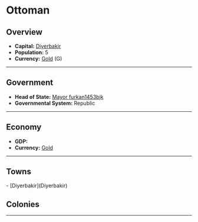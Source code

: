 # <!--NAME-->Ottoman<!--NAME-->

## Overview

- **Capital:** <!--CAPITAL_LINK-->[Diyerbakir](Diyerbakir)<!--CAPITAL_LINK-->
- **Population:** <!--POPULATION-->5<!--POPULATION-->
- **Currency:** <!--CURRENCY_LINK-->[Gold](Gold)<!--CURRENCY_LINK--> (<!--CURRENCY_ABV-->G<!--CURRENCY_ABV-->)

---

## Government

- **Head of State:** <!--LEADER_TITLE_LINK-->[Mayor furkan1453bjk](furkan1453bjk)<!--LEADER_TITLE_LINK-->
- **Governmental System:** <!--GOVERNMENT-->Republic<!--GOVERNMENT-->

---

## Economy

- **GDP:** <!--GDP--><!--GDP-->
- **Currency:** <!--CURRENCY_LINK-->[Gold](Gold)<!--CURRENCY_LINK-->

---

## Towns

<!--TOWNS-->- [Diyerbakir](Diyerbakir)<!--TOWNS-->

## Colonies

<!--COLONIES--><!--COLONIES-->

---